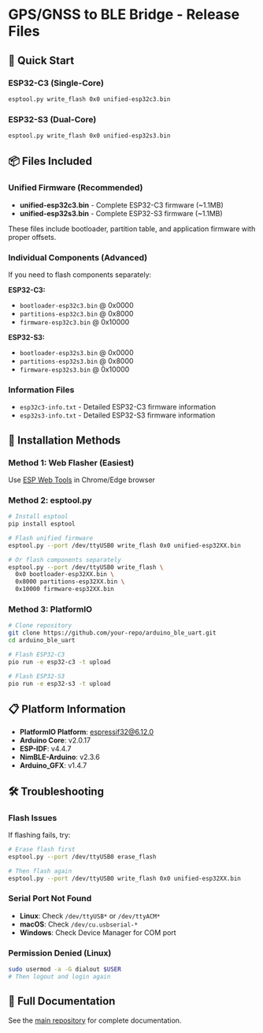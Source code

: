# GPS/GNSS to BLE Bridge - Release Files

## 🚀 Quick Start

### ESP32-C3 (Single-Core)
```bash
esptool.py write_flash 0x0 unified-esp32c3.bin
```

### ESP32-S3 (Dual-Core)
```bash
esptool.py write_flash 0x0 unified-esp32s3.bin
```

## 📦 Files Included

### Unified Firmware (Recommended)
- **unified-esp32c3.bin** - Complete ESP32-C3 firmware (~1.1MB)
- **unified-esp32s3.bin** - Complete ESP32-S3 firmware (~1.1MB)

These files include bootloader, partition table, and application firmware with proper offsets.

### Individual Components (Advanced)
If you need to flash components separately:

**ESP32-C3:**
- `bootloader-esp32c3.bin` @ 0x0000
- `partitions-esp32c3.bin` @ 0x8000
- `firmware-esp32c3.bin` @ 0x10000

**ESP32-S3:**
- `bootloader-esp32s3.bin` @ 0x0000
- `partitions-esp32s3.bin` @ 0x8000
- `firmware-esp32s3.bin` @ 0x10000

### Information Files
- `esp32c3-info.txt` - Detailed ESP32-C3 firmware information
- `esp32s3-info.txt` - Detailed ESP32-S3 firmware information

## 🔧 Installation Methods

### Method 1: Web Flasher (Easiest)
Use [ESP Web Tools](https://esp.huhn.me/) in Chrome/Edge browser

### Method 2: esptool.py
```bash
# Install esptool
pip install esptool

# Flash unified firmware
esptool.py --port /dev/ttyUSB0 write_flash 0x0 unified-esp32XX.bin

# Or flash components separately
esptool.py --port /dev/ttyUSB0 write_flash \
  0x0 bootloader-esp32XX.bin \
  0x8000 partitions-esp32XX.bin \
  0x10000 firmware-esp32XX.bin
```

### Method 3: PlatformIO
```bash
# Clone repository
git clone https://github.com/your-repo/arduino_ble_uart.git
cd arduino_ble_uart

# Flash ESP32-C3
pio run -e esp32-c3 -t upload

# Flash ESP32-S3
pio run -e esp32-s3 -t upload
```

## 📋 Platform Information

- **PlatformIO Platform**: espressif32@6.12.0
- **Arduino Core**: v2.0.17
- **ESP-IDF**: v4.4.7
- **NimBLE-Arduino**: v2.3.6
- **Arduino_GFX**: v1.4.7

## 🛠️ Troubleshooting

### Flash Issues
If flashing fails, try:
```bash
# Erase flash first
esptool.py --port /dev/ttyUSB0 erase_flash

# Then flash again
esptool.py --port /dev/ttyUSB0 write_flash 0x0 unified-esp32XX.bin
```

### Serial Port Not Found
- **Linux**: Check `/dev/ttyUSB*` or `/dev/ttyACM*`
- **macOS**: Check `/dev/cu.usbserial-*`
- **Windows**: Check Device Manager for COM port

### Permission Denied (Linux)
```bash
sudo usermod -a -G dialout $USER
# Then logout and login again
```

## 📖 Full Documentation
See the [main repository](https://github.com/your-repo/arduino_ble_uart) for complete documentation.
